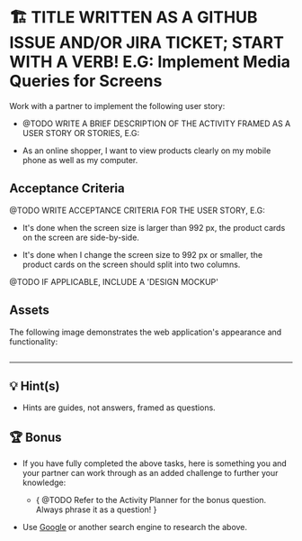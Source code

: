 # 🏗️ TITLE WRITTEN AS A GITHUB ISSUE AND/OR JIRA TICKET; START WITH A VERB! E.G: Implement Media Queries for Screens

Work with a partner to implement the following user story:

* @TODO WRITE A BRIEF DESCRIPTION OF THE ACTIVITY FRAMED AS A USER STORY OR STORIES, E.G:

* As an online shopper, I want to view products clearly on my mobile phone as well as my computer.

## Acceptance Criteria

@TODO WRITE ACCEPTANCE CRITERIA FOR THE USER STORY, E.G:

* It's done when the screen size is larger than 992 px, the product cards on the screen are side-by-side.

* It's done when I change the screen size to 992 px or smaller, the product cards on the screen should split into two columns.


@TODO IF APPLICABLE, INCLUDE A 'DESIGN MOCKUP' 
## Assets

The following image demonstrates the web application's appearance and functionality:

![]()

---

## 💡 Hint(s)

* Hints are guides, not answers, framed as questions. 

## 🏆 Bonus

* If you have fully completed the above tasks, here is something you and your partner can work through as an added challenge to further your knowledge:

  * { @TODO Refer to the Activity Planner for the bonus question. Always phrase it as a question! }

* Use [Google](https://www.google.com) or another search engine to research the above.
